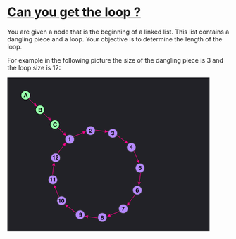# [Can you get the loop ?](https://www.codewars.com/kata/52a89c2ea8ddc5547a000863/train/ruby)

You are given a node that is the beginning of a linked list. This list contains a dangling piece and a loop. Your objective is to determine the length of the loop.

For example in the following picture the size of the dangling piece is 3 and the loop size is 12:

<img src="./img/df9d4161-32ff-4ed2-8385-a5c21eabb28c.png" />